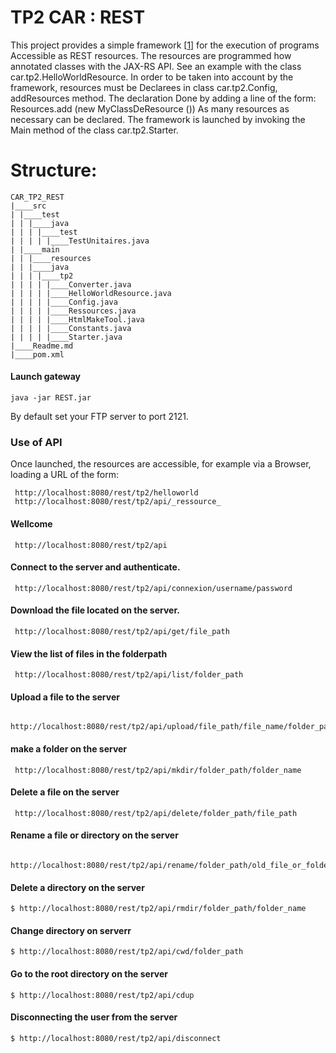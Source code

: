 # TP2 CAR : REST 

This project provides a simple framework [[1]] for the execution of programs
Accessible as REST resources.
The resources are programmed how annotated classes with the JAX-RS API.
See an example with the class car.tp2.HelloWorldResource.
In order to be taken into account by the framework, resources must be
Declarees in class car.tp2.Config, addResources method. The declaration
Done by adding a line of the form:
Resources.add (new MyClassDeResource ())
As many resources as necessary can be declared.
The framework is launched by invoking the Main method of the class
car.tp2.Starter.


# Structure:

```
CAR_TP2_REST
|____src
| |____test
| | |____java
| | | |____test
| | | | |____TestUnitaires.java
| |____main
| | |____resources
| | |____java
| | | |____tp2
| | | | |____Converter.java
| | | | |____HelloWorldResource.java
| | | | |____Config.java
| | | | |____Ressources.java
| | | | |____HtmlMakeTool.java
| | | | |____Constants.java
| | | | |____Starter.java
|____Readme.md
|____pom.xml

```
#### Launch gateway

```
java -jar REST.jar
```

By default set your FTP server to port 2121.

### Use of API
Once launched, the resources are accessible, for example via a
Browser, loading a URL of the form:
```
 http://localhost:8080/rest/tp2/helloworld
 http://localhost:8080/rest/tp2/api/_ressource_
```
#### Wellcome
```
 http://localhost:8080/rest/tp2/api
```
#### Connect to the server and authenticate.
```
 http://localhost:8080/rest/tp2/api/connexion/username/password
```
#### Download the file located on the server.
```
 http://localhost:8080/rest/tp2/api/get/file_path
```

#### View the list of files in the folderpath
```
 http://localhost:8080/rest/tp2/api/list/folder_path
```
#### Upload a file to the server
```
 http://localhost:8080/rest/tp2/api/upload/file_path/file_name/folder_path
```
#### make a folder on the server
```
 http://localhost:8080/rest/tp2/api/mkdir/folder_path/folder_name
```
#### Delete a file on the server
```
 http://localhost:8080/rest/tp2/api/delete/folder_path/file_path
```
#### Rename a file or directory on the server
```
 http://localhost:8080/rest/tp2/api/rename/folder_path/old_file_or_folder_path/new_file_or_folder_path
```

#### Delete a directory on the server
```
$ http://localhost:8080/rest/tp2/api/rmdir/folder_path/folder_name
```
#### Change directory on serverr
```
$ http://localhost:8080/rest/tp2/api/cwd/folder_path
```
#### Go to the root directory on the server
```
$ http://localhost:8080/rest/tp2/api/cdup
```
#### Disconnecting the user from the server
```
$ http://localhost:8080/rest/tp2/api/disconnect
```
[1]: http://aredko.blogspot.fr/2013/01/going-rest-embedding-jetty-with-spring.html

   

